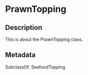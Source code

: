 # PrawnTopping

## Description

This is about the PrawnTopping class.

## Metadata

SubclassOf: SeafoodTopping

